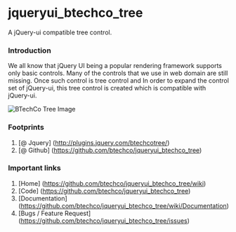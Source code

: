 jqueryui_btechco_tree
======================
A jQuery-ui compatible tree control.


### Introduction
We all know that jQuery UI being a popular rendering framework supports only basic controls. Many of the controls that we use in web domain are still missing. Once such control is tree control and In order to expand the control set of jQuery-ui, this tree control is created which is compatible with jQuery-ui.

![BTechCo Tree Image](http://2.bp.blogspot.com/-sCBqJVCFG3Y/UbIw5VudxgI/AAAAAAAATSI/h_51AY620YI/s1600/jqueryui_btechco_tree.png)

### Footprints
1. [@ Jquery] (http://plugins.jquery.com/btechcotree/)
2. [@ Github] (https://github.com/btechco/jqueryui_btechco_tree)

### Important links
1. [Home] (https://github.com/btechco/jqueryui_btechco_tree/wiki)
2. [Code] (https://github.com/btechco/jqueryui_btechco_tree)
2. [Documentation] (https://github.com/btechco/jqueryui_btechco_tree/wiki/Documentation)
2. [Bugs / Feature Request] (https://github.com/btechco/jqueryui_btechco_tree/issues)

